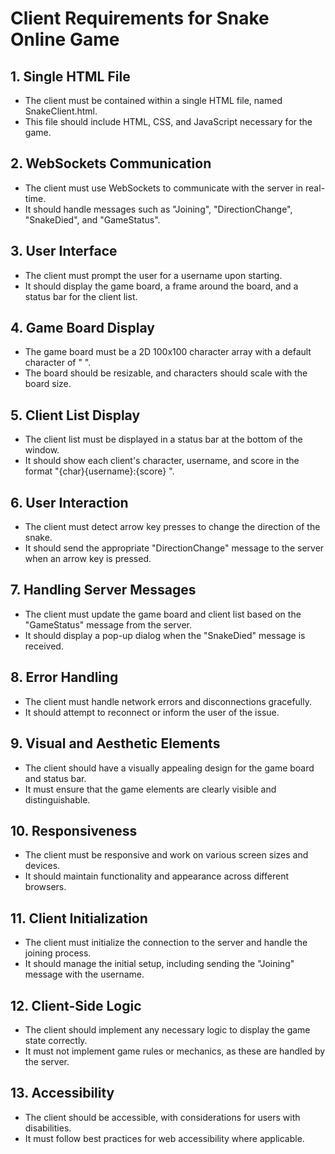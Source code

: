 # Client Requirements for Snake Online Game

## 1. Single HTML File
- The client must be contained within a single HTML file, named SnakeClient.html.
- This file should include HTML, CSS, and JavaScript necessary for the game.

## 2. WebSockets Communication
- The client must use WebSockets to communicate with the server in real-time.
- It should handle messages such as "Joining", "DirectionChange", "SnakeDied", and "GameStatus".

## 3. User Interface
- The client must prompt the user for a username upon starting.
- It should display the game board, a frame around the board, and a status bar for the client list.

## 4. Game Board Display
- The game board must be a 2D 100x100 character array with a default character of " ".
- The board should be resizable, and characters should scale with the board size.

## 5. Client List Display
- The client list must be displayed in a status bar at the bottom of the window.
- It should show each client's character, username, and score in the format "{char}{username}:{score} ".

## 6. User Interaction
- The client must detect arrow key presses to change the direction of the snake.
- It should send the appropriate "DirectionChange" message to the server when an arrow key is pressed.

## 7. Handling Server Messages
- The client must update the game board and client list based on the "GameStatus" message from the server.
- It should display a pop-up dialog when the "SnakeDied" message is received.

## 8. Error Handling
- The client must handle network errors and disconnections gracefully.
- It should attempt to reconnect or inform the user of the issue.

## 9. Visual and Aesthetic Elements
- The client should have a visually appealing design for the game board and status bar.
- It must ensure that the game elements are clearly visible and distinguishable.

## 10. Responsiveness
- The client must be responsive and work on various screen sizes and devices.
- It should maintain functionality and appearance across different browsers.

## 11. Client Initialization
- The client must initialize the connection to the server and handle the joining process.
- It should manage the initial setup, including sending the "Joining" message with the username.

## 12. Client-Side Logic
- The client should implement any necessary logic to display the game state correctly.
- It must not implement game rules or mechanics, as these are handled by the server.

## 13. Accessibility
- The client should be accessible, with considerations for users with disabilities.
- It must follow best practices for web accessibility where applicable.
